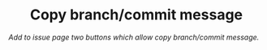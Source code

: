 <h1 align="center">Copy branch/commit message</h1>

*Add to issue page two buttons which allow copy branch/commit message.*
